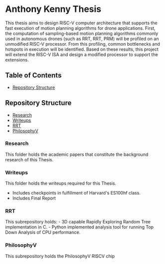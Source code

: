 # Anthony Kenny Thesis

This thesis aims to design RISC-V computer architecture that supports the fast execution of motion planning algorithms for drone applications. First, the computation of sampling-based motion planning algorithms commonly used in autonomous drones (such as RRT, RRT, PRM) will be profiled on an unmodified RISC-V processor. From this profiling, common bottlenecks and hotspots in execution will be identified. Based on these results, this project will extend the RISC-V ISA and design a modified processor to support the extensions.

## Table of Contents
+ [Repository Structure](#structure)
	
## <a name=#structure></a>Repository Structure
+ [Research](#research)
+ [Writeups](#writeups)
+ [RRT](#rrt)
+ [PhilosophyV](#phil_v)


### <a name=#research></a>Research
This folder holds the academic papers that constitute the background research of this Thesis.

### <a name=#writeups></a>Writeups
This folder holds the writeups required for this Thesis.
- Includes checkpoints in fulfillment of Harvard's ES100hf class.
- Includes Final Report

### <a name=#rrt></a>RRT
This subrepository holds:
	- 3D capable Rapidly Exploring Random Tree implementation in C.
	- Python implemented analysis tool for running Top Down Analysis of CPU performance.

### <a name=#phil_v></a>PhilosophyV
This subrepository holds the PhilosophyV RISCV chip
